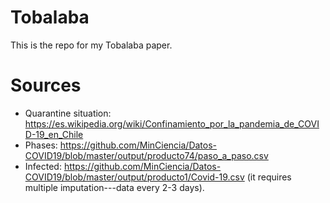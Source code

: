 # Tobalaba

This is the repo for my Tobalaba paper.

# Sources

- Quarantine situation: https://es.wikipedia.org/wiki/Confinamiento_por_la_pandemia_de_COVID-19_en_Chile
- Phases: https://github.com/MinCiencia/Datos-COVID19/blob/master/output/producto74/paso_a_paso.csv
- Infected: https://github.com/MinCiencia/Datos-COVID19/blob/master/output/producto1/Covid-19.csv (it requires multiple imputation---data every 2-3 days).
